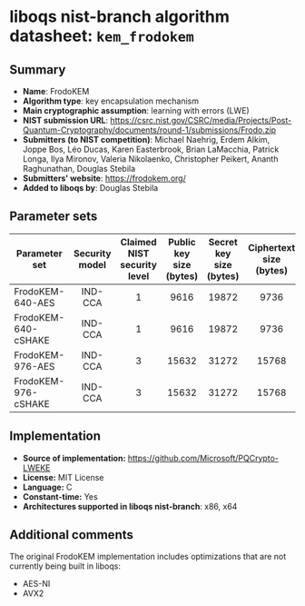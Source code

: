 liboqs nist-branch algorithm datasheet: `kem_frodokem`
======================================================

Summary
-------

- **Name**: FrodoKEM
- **Algorithm type**: key encapsulation mechanism
- **Main cryptographic assumption**: learning with errors (LWE)
- **NIST submission URL**: https://csrc.nist.gov/CSRC/media/Projects/Post-Quantum-Cryptography/documents/round-1/submissions/Frodo.zip
- **Submitters (to NIST competition)**: Michael Naehrig, Erdem Alkim, Joppe Bos, Léo Ducas, Karen Easterbrook, Brian LaMacchia, Patrick Longa, Ilya Mironov, Valeria Nikolaenko, Christopher Peikert, Ananth Raghunathan, Douglas Stebila
- **Submitters' website**: https://frodokem.org/
- **Added to liboqs by**: Douglas Stebila

Parameter sets
--------------

| Parameter set       | Security model | Claimed NIST security level | Public key size (bytes) | Secret key size (bytes) | Ciphertext size (bytes) | Shared secret size (bytes) |
|---------------------|:--------------:|:---------------------------:|:-----------------------:|:-----------------------:|:-----------------------:|:--------------------------:|
| FrodoKEM-640-AES    |     IND-CCA    |              1              |           9616          |          19872          |           9736          |             16             |
| FrodoKEM-640-cSHAKE |     IND-CCA    |              1              |           9616          |          19872          |           9736          |             16             |
| FrodoKEM-976-AES    |     IND-CCA    |              3              |          15632          |          31272          |          15768          |             24             |
| FrodoKEM-976-cSHAKE |     IND-CCA    |              3              |          15632          |          31272          |          15768          |             24             |

Implementation
--------------

- **Source of implementation:** https://github.com/Microsoft/PQCrypto-LWEKE
- **License:** MIT License
- **Language:** C
- **Constant-time:** Yes
- **Architectures supported in liboqs nist-branch**: x86, x64

Additional comments
-------------------

The original FrodoKEM implementation includes optimizations that are not currently being built in liboqs:

- AES-NI
- AVX2
